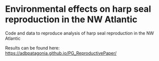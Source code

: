 # Environmental effects on harp seal reproduction in the NW Atlantic

Code and data to reproduce analysis of harp seal reproduction in the NW Atlantic

Results can be found here: https://adbpatagonia.github.io/PG_ReproductivePaper/
